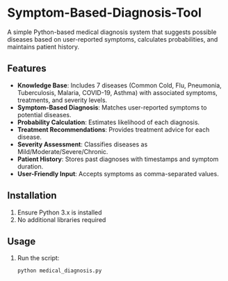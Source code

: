 # Symptom-Based-Diagnosis-Tool

A simple Python-based medical diagnosis system that suggests possible diseases based on user-reported symptoms, calculates probabilities, and maintains patient history.

## Features

- **Knowledge Base**: Includes 7 diseases (Common Cold, Flu, Pneumonia, Tuberculosis, Malaria, COVID-19, Asthma) with associated symptoms, treatments, and severity levels.
- **Symptom-Based Diagnosis**: Matches user-reported symptoms to potential diseases.
- **Probability Calculation**: Estimates likelihood of each diagnosis.
- **Treatment Recommendations**: Provides treatment advice for each disease.
- **Severity Assessment**: Classifies diseases as Mild/Moderate/Severe/Chronic.
- **Patient History**: Stores past diagnoses with timestamps and symptom duration.
- **User-Friendly Input**: Accepts symptoms as comma-separated values.

## Installation

1. Ensure Python 3.x is installed
2. No additional libraries required

## Usage

1. Run the script:
   ```bash
   python medical_diagnosis.py
